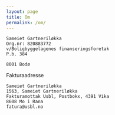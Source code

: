 ```yaml
---
layout: page
title: Om
permalink: /om/
---
```


    Sameiet Gartneriløkka
    Org.nr: 820883772
    v/Boligbyggelagenes finanseringsforetak
    P.b. 384

    8001 Bodø

Fakturaadresse

    Sameiet Gartneriløkka
    1563, Sameiet Gartneriløkka
    Fakturamottak Usbl, Postbokx, 4391 Vika
    8608 Mo i Rana
    fatura@usbl.no
